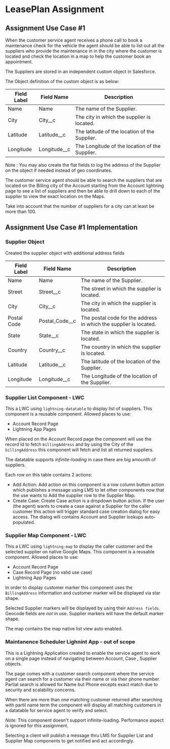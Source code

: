 # LeasePlan Assignment

## Assignment Use Case #1

When the customer service agent receives a phone call to book a maintenance check for the
vehicle the agent should be able to list out all the suppliers who provide the maintenance in in the
city where the customer is located and check the location in a map to help the customer book an
appointment.

The Suppliers are stored in an independent custom object in Salesforce.

The Object definition of the custom object is as below:

| Field Label  | Field Name  | Description  |
|---|---|---|
| Name  | Name  | The name of the Supplier.  |
| City  | City__c  | The city in which the supplier is located.  |
| Latitude  | Latitude__c  | The latitude of the location of the Supplier.  |
| Longitude  | Longitude__c  | The Longitude of the location of the Supplier.  |

Note : You may also create the flat fields to log the address of the Supplier on the object if
needed instead of geo coordinates.

The customer service agent should be able to search the suppliers that are located on the Billing
city of the Account starting from the Account lightning page to see a list of suppliers and then be
able to drill down to each of the supplier to view the exact location on the Maps.

Take into account that the number of suppliers for a city can at least be more than 100.

## Assignment Use Case #1 Implementation

### Supplier Object

Created the supplier object with additional address fields

| Field Label  | Field Name  | Description  |
|---|---|---|
| Name  | Name  | The name of the Supplier.  |
| Street  | Street__c  | The street in which the supplier is located.  |
| City  | City__c  | The city in which the supplier is located.  |
| Postal Code  | Postal_Code__c  | The postal code for the address in which the supplier is located.  |
| State  | State__c  | The state in which the supplier is located.  |
| Country  | Country__c  | The country in which the supplier is located.  |
| Latitude  | Latitude__c  | The latitude of the location of the Supplier.  |
| Longitude  | Longitude__c  | The Longitude of the location of the Supplier.  |

### Supplier List Component - LWC

This a LWC using `lightning-datatable` to display list of suppliers. This component is a reusable component. Allowed places to use:

* Account Record Page
* Lightning App Pages

When placed on the Account Record page the component will use the record Id to fetch `billingAddress` and by using the City of the `billingAddress` this component will fetch and list all returned suppliers.

The datatable supports *infinite-loading* in case there are big amounth of suppliers.

Each row on this table contains 2 actions:

* Add Action: Add action on this component is a row column button action which publishes a message using LMS to let other components now that the use wants to Add the supplier row to the Supplier Map.
* Create Case: Create Case action is a dropdown button action. If the user (the agent) wants to create a case against a Supplier for the caller customer this action will trigger standard case creation dialog for easy access. The dialog will contains Account and Supplier lookups auto-populated.

### Supplier Map Component - LWC

This a LWC using `lightning-map` to display the caller customer and the selected supplier on native Google Maps. This component is a reusable component. Allowed places to use:

* Account Record Page
* Case Record Page (no valid use case)
* Lightning App Pages

In order to display customer marker this component uses the `BillingAddress` information and customer marker will be displayed via star shape.

Selected Supplier markers will be displayed by using their `Address fields`. Geocode fields are *not* in use. Supplier markers will have the default marker shape.

The map contains the map native list view auto enabled.

### Maintanence Scheduler Lighnint App - out of scope

This is a Lightning Application created to enable the service agent to work on a single page instead of navigating between Account, Case , Supplier objects.

The page comes with a customer search component where the service agent can search for a customer via their name or via their phone number. Partial search is allowed for Name but Phone excepts exact match due to security and scalability concerns.

When there are more than one matching customer returned after searching with partil name term the component will display all matching customers in a datatable for service agent to verify and select.

*Note:* This component doesn't support infinite-loading. Performance aspect is ignored for this assignment.

Selecting a client will publish a message thru LMS for Supplier List and Supplier Map components to get notified and act accordingly.